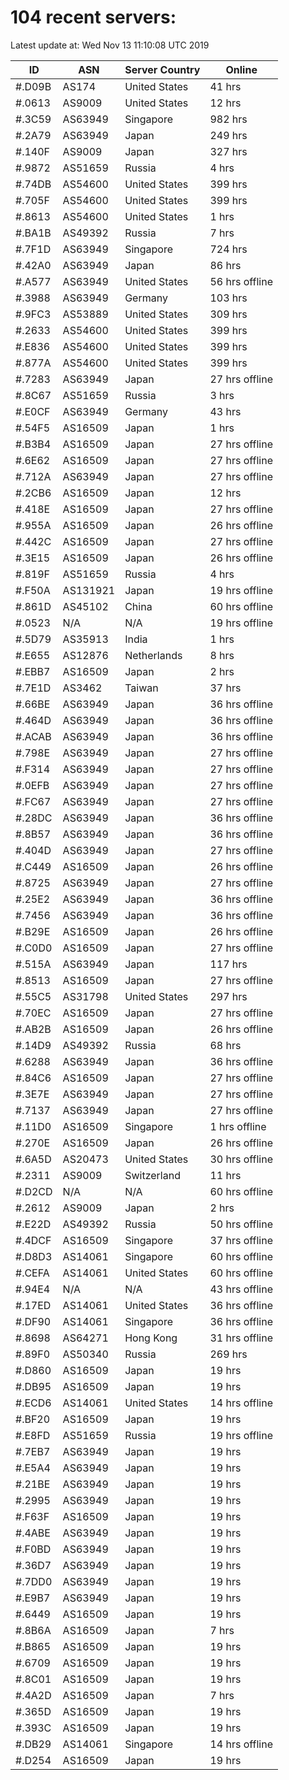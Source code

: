 # 104 recent servers:

Latest update at: Wed Nov 13 11:10:08 UTC 2019

| ID | ASN | Server Country | Online |
| -- | --- | -------------- | ------ |
| #.D09B | AS174 | United States | 41 hrs |
| #.0613 | AS9009 | United States | 12 hrs |
| #.3C59 | AS63949 | Singapore | 982 hrs |
| #.2A79 | AS63949 | Japan | 249 hrs |
| #.140F | AS9009 | Japan | 327 hrs |
| #.9872 | AS51659 | Russia | 4 hrs |
| #.74DB | AS54600 | United States | 399 hrs |
| #.705F | AS54600 | United States | 399 hrs |
| #.8613 | AS54600 | United States | 1 hrs |
| #.BA1B | AS49392 | Russia | 7 hrs |
| #.7F1D | AS63949 | Singapore | 724 hrs |
| #.42A0 | AS63949 | Japan | 86 hrs |
| #.A577 | AS63949 | United States | 56 hrs offline |
| #.3988 | AS63949 | Germany | 103 hrs |
| #.9FC3 | AS53889 | United States | 309 hrs |
| #.2633 | AS54600 | United States | 399 hrs |
| #.E836 | AS54600 | United States | 399 hrs |
| #.877A | AS54600 | United States | 399 hrs |
| #.7283 | AS63949 | Japan | 27 hrs offline |
| #.8C67 | AS51659 | Russia | 3 hrs |
| #.E0CF | AS63949 | Germany | 43 hrs |
| #.54F5 | AS16509 | Japan | 1 hrs |
| #.B3B4 | AS16509 | Japan | 27 hrs offline |
| #.6E62 | AS16509 | Japan | 27 hrs offline |
| #.712A | AS63949 | Japan | 27 hrs offline |
| #.2CB6 | AS16509 | Japan | 12 hrs |
| #.418E | AS16509 | Japan | 27 hrs offline |
| #.955A | AS16509 | Japan | 26 hrs offline |
| #.442C | AS16509 | Japan | 27 hrs offline |
| #.3E15 | AS16509 | Japan | 26 hrs offline |
| #.819F | AS51659 | Russia | 4 hrs |
| #.F50A | AS131921 | Japan | 19 hrs offline |
| #.861D | AS45102 | China | 60 hrs offline |
| #.0523 | N/A | N/A | 19 hrs offline |
| #.5D79 | AS35913 | India | 1 hrs |
| #.E655 | AS12876 | Netherlands | 8 hrs |
| #.EBB7 | AS16509 | Japan | 2 hrs |
| #.7E1D | AS3462 | Taiwan | 37 hrs |
| #.66BE | AS63949 | Japan | 36 hrs offline |
| #.464D | AS63949 | Japan | 36 hrs offline |
| #.ACAB | AS63949 | Japan | 36 hrs offline |
| #.798E | AS63949 | Japan | 27 hrs offline |
| #.F314 | AS63949 | Japan | 27 hrs offline |
| #.0EFB | AS63949 | Japan | 27 hrs offline |
| #.FC67 | AS63949 | Japan | 27 hrs offline |
| #.28DC | AS63949 | Japan | 36 hrs offline |
| #.8B57 | AS63949 | Japan | 36 hrs offline |
| #.404D | AS63949 | Japan | 27 hrs offline |
| #.C449 | AS16509 | Japan | 26 hrs offline |
| #.8725 | AS63949 | Japan | 27 hrs offline |
| #.25E2 | AS63949 | Japan | 36 hrs offline |
| #.7456 | AS63949 | Japan | 36 hrs offline |
| #.B29E | AS16509 | Japan | 26 hrs offline |
| #.C0D0 | AS16509 | Japan | 27 hrs offline |
| #.515A | AS63949 | Japan | 117 hrs |
| #.8513 | AS16509 | Japan | 27 hrs offline |
| #.55C5 | AS31798 | United States | 297 hrs |
| #.70EC | AS16509 | Japan | 27 hrs offline |
| #.AB2B | AS16509 | Japan | 26 hrs offline |
| #.14D9 | AS49392 | Russia | 68 hrs |
| #.6288 | AS63949 | Japan | 36 hrs offline |
| #.84C6 | AS16509 | Japan | 27 hrs offline |
| #.3E7E | AS63949 | Japan | 27 hrs offline |
| #.7137 | AS63949 | Japan | 27 hrs offline |
| #.11D0 | AS16509 | Singapore | 1 hrs offline |
| #.270E | AS16509 | Japan | 26 hrs offline |
| #.6A5D | AS20473 | United States | 30 hrs offline |
| #.2311 | AS9009 | Switzerland | 11 hrs |
| #.D2CD | N/A | N/A | 60 hrs offline |
| #.2612 | AS9009 | Japan | 2 hrs |
| #.E22D | AS49392 | Russia | 50 hrs offline |
| #.4DCF | AS16509 | Singapore | 37 hrs offline |
| #.D8D3 | AS14061 | Singapore | 60 hrs offline |
| #.CEFA | AS14061 | United States | 60 hrs offline |
| #.94E4 | N/A | N/A | 43 hrs offline |
| #.17ED | AS14061 | United States | 36 hrs offline |
| #.DF90 | AS14061 | Singapore | 36 hrs offline |
| #.8698 | AS64271 | Hong Kong | 31 hrs offline |
| #.89F0 | AS50340 | Russia | 269 hrs |
| #.D860 | AS16509 | Japan | 19 hrs |
| #.DB95 | AS16509 | Japan | 19 hrs |
| #.ECD6 | AS14061 | United States | 14 hrs offline |
| #.BF20 | AS16509 | Japan | 19 hrs |
| #.E8FD | AS51659 | Russia | 19 hrs offline |
| #.7EB7 | AS63949 | Japan | 19 hrs |
| #.E5A4 | AS63949 | Japan | 19 hrs |
| #.21BE | AS63949 | Japan | 19 hrs |
| #.2995 | AS63949 | Japan | 19 hrs |
| #.F63F | AS16509 | Japan | 19 hrs |
| #.4ABE | AS63949 | Japan | 19 hrs |
| #.F0BD | AS63949 | Japan | 19 hrs |
| #.36D7 | AS63949 | Japan | 19 hrs |
| #.7DD0 | AS63949 | Japan | 19 hrs |
| #.E9B7 | AS63949 | Japan | 19 hrs |
| #.6449 | AS16509 | Japan | 19 hrs |
| #.8B6A | AS16509 | Japan | 7 hrs |
| #.B865 | AS16509 | Japan | 19 hrs |
| #.6709 | AS16509 | Japan | 19 hrs |
| #.8C01 | AS16509 | Japan | 19 hrs |
| #.4A2D | AS16509 | Japan | 7 hrs |
| #.365D | AS16509 | Japan | 19 hrs |
| #.393C | AS16509 | Japan | 19 hrs |
| #.DB29 | AS14061 | Singapore | 14 hrs offline |
| #.D254 | AS16509 | Japan | 19 hrs |

